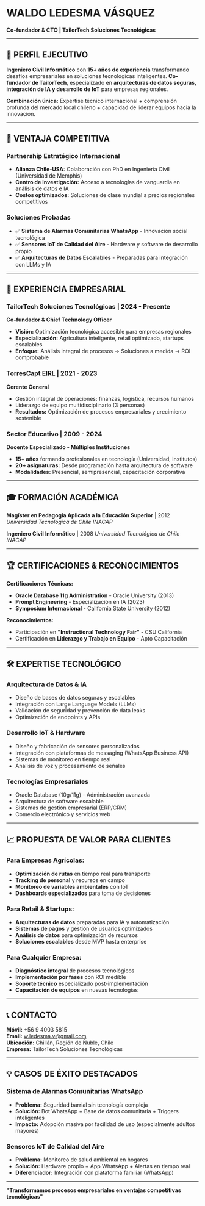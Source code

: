 # WALDO LEDESMA VÁSQUEZ
**Co-fundador & CTO | TailorTech Soluciones Tecnológicas**

---

## 🎯 **PERFIL EJECUTIVO**

**Ingeniero Civil Informático** con **15+ años de experiencia** transformando desafíos empresariales en soluciones tecnológicas inteligentes. **Co-fundador de TailorTech**, especializado en **arquitecturas de datos seguras, integración de IA y desarrollo de IoT** para empresas regionales.

**Combinación única:** Expertise técnico internacional + comprensión profunda del mercado local chileno + capacidad de liderar equipos hacia la innovación.

---

## 🚀 **VENTAJA COMPETITIVA**

### **Partnership Estratégico Internacional**
- **Alianza Chile-USA:** Colaboración con PhD en Ingeniería Civil (Universidad de Memphis)
- **Centro de Investigación:** Acceso a tecnologías de vanguardia en análisis de datos e IA
- **Costos optimizados:** Soluciones de clase mundial a precios regionales competitivos

### **Soluciones Probadas**
- ✅ **Sistema de Alarmas Comunitarias WhatsApp** - Innovación social tecnológica
- ✅ **Sensores IoT de Calidad del Aire** - Hardware y software de desarrollo propio
- ✅ **Arquitecturas de Datos Escalables** - Preparadas para integración con LLMs y IA

---

## 💼 **EXPERIENCIA EMPRESARIAL**

### **TailorTech Soluciones Tecnológicas** | 2024 - Presente
**Co-fundador & Chief Technology Officer**
- **Visión:** Optimización tecnológica accesible para empresas regionales
- **Especialización:** Agricultura inteligente, retail optimizado, startups escalables
- **Enfoque:** Análisis integral de procesos → Soluciones a medida → ROI comprobable

### **TorresCapt EIRL** | 2021 - 2023
**Gerente General**
- Gestión integral de operaciones: finanzas, logística, recursos humanos
- Liderazgo de equipo multidisciplinario (3 personas)
- **Resultados:** Optimización de procesos empresariales y crecimiento sostenible

### **Sector Educativo** | 2009 - 2024
**Docente Especializado - Múltiples Instituciones**
- **15+ años** formando profesionales en tecnología (Universidad, Institutos)
- **20+ asignaturas:** Desde programación hasta arquitectura de software
- **Modalidades:** Presencial, semipresencial, capacitación corporativa

---

## 🎓 **FORMACIÓN ACADÉMICA**

**Magíster en Pedagogía Aplicada a la Educación Superior** | 2012
*Universidad Tecnológica de Chile INACAP*

**Ingeniero Civil Informático** | 2008
*Universidad Tecnológica de Chile INACAP*

---

## 🏆 **CERTIFICACIONES & RECONOCIMIENTOS**

**Certificaciones Técnicas:**
- **Oracle Database 11g Administration** - Oracle University (2013)
- **Prompt Engineering** - Especialización en IA (2023)
- **Symposium Internacional** - California State University (2012)

**Reconocimientos:**
- Participación en **"Instructional Technology Fair"** - CSU California
- Certificación en **Liderazgo y Trabajo en Equipo** - Apto Capacitación

---

## 🛠️ **EXPERTISE TECNOLÓGICO**

### **Arquitectura de Datos & IA**
- Diseño de bases de datos seguras y escalables
- Integración con Large Language Models (LLMs)
- Validación de seguridad y prevención de data leaks
- Optimización de endpoints y APIs

### **Desarrollo IoT & Hardware**
- Diseño y fabricación de sensores personalizados
- Integración con plataformas de messaging (WhatsApp Business API)
- Sistemas de monitoreo en tiempo real
- Análisis de voz y procesamiento de señales

### **Tecnologías Empresariales**
- Oracle Database (10g/11g) - Administración avanzada
- Arquitectura de software escalable
- Sistemas de gestión empresarial (ERP/CRM)
- Comercio electrónico y servicios web

---

## 📈 **PROPUESTA DE VALOR PARA CLIENTES**

### **Para Empresas Agrícolas:**
- **Optimización de rutas** en tiempo real para transporte
- **Tracking de personal** y recursos en campo
- **Monitoreo de variables ambientales** con IoT
- **Dashboards especializados** para toma de decisiones

### **Para Retail & Startups:**
- **Arquitecturas de datos** preparadas para IA y automatización
- **Sistemas de pagos** y gestión de usuarios optimizados
- **Análisis de datos** para optimización de recursos
- **Soluciones escalables** desde MVP hasta enterprise

### **Para Cualquier Empresa:**
- **Diagnóstico integral** de procesos tecnológicos
- **Implementación por fases** con ROI medible
- **Soporte técnico** especializado post-implementación
- **Capacitación de equipos** en nuevas tecnologías

---

## 📞 **CONTACTO**

**Móvil:** +56 9 4003 5815  
**Email:** w.ledesma.v@gmail.com  
**Ubicación:** Chillán, Región de Ñuble, Chile  
**Empresa:** TailorTech Soluciones Tecnológicas

---

## 💡 **CASOS DE ÉXITO DESTACADOS**

### **Sistema de Alarmas Comunitarias WhatsApp**
- **Problema:** Seguridad barrial sin tecnología compleja
- **Solución:** Bot WhatsApp + Base de datos comunitaria + Triggers inteligentes
- **Impacto:** Adopción masiva por facilidad de uso (especialmente adultos mayores)

### **Sensores IoT de Calidad del Aire**
- **Problema:** Monitoreo de salud ambiental en hogares
- **Solución:** Hardware propio + App WhatsApp + Alertas en tiempo real
- **Diferenciador:** Integración con plataforma familiar (WhatsApp)

---

**"Transformamos procesos empresariales en ventajas competitivas tecnológicas"**